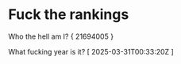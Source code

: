 # Fuck the rankings

Who the hell am I?
{ 21694005 }

What fucking year is it?
[ 2025-03-31T00:33:20Z ]
